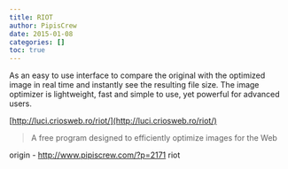 ```yaml
---
title: RIOT
author: PipisCrew
date: 2015-01-08
categories: []
toc: true
---
```


As an easy to use interface to compare the original with the optimized image in real time and instantly see the resulting file size. The image optimizer is lightweight, fast and simple to use, yet powerful for advanced users.

[http://luci.criosweb.ro/riot/](http://luci.criosweb.ro/riot/)

> A free program designed to efficiently
> optimize images for the Web

origin - http://www.pipiscrew.com/?p=2171 riot
